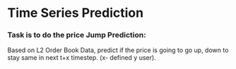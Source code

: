 # Time Series Prediction

### Task is to do the price Jump Prediction:

Based on L2 Order Book Data, predict if the price is going to go up, down to stay same in next t+x timestep. (x- defined y user). 
